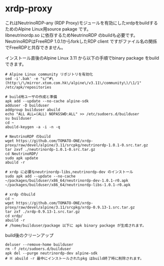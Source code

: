 # xrdp-proxy
これはNeutrinoRDP-any (RDP Proxy)モジュールを有効にしたxrdpをbuildするためのAlpine Linux用source pakage です。  
libneutrinordp.so に依存するためNeutrinoRDP のbuildも必要です。  
NeutrinoRDPはFreeRDP 1.0.1からforkしたRDP client ですがファイル名の関係でFreeRDPと共存できません。  

インストール直後のAlpine Linux 3.11 から以下の手順でbinary package をbuild できます。

```
# Alpine Linux community リポジトリを有効化
sed -i'.bak' -e "s/^#\(http:\/\/mirror.xtom.com.hk\/alpine\/v3.11\/community\)/\1/1" /etc/apk/repositories

# build用ユーザの作成と準備
apk add --update --no-cache alpine-sdk
adduser -D builduser
addgroup builduser abuild
echo "ALL ALL=(ALL) NOPASSWD:ALL" >> /etc/sudoers.d/builduser
su builduser
cd ~
abuild-keygen -a -i -n -q

# NeutrinoRDP のbuild
wget https://github.com/TOMATO-ONE/xrdp-proxy/raw/devel/alpine/3.11/srcpkg/neutrinordp-1.0.1-0.src.tar.gz
tar zxvf ./neutrinordp-1.0.1-0.src.tar.gz
cd NeutrinoRDP/
sudo apk update
abuild -r

# xrdp に必要なneutrinordp-libs,neutrinordp-dev のインストール
sudo apk add --update --no-cache ~/packages/builduser/x86_64/neutrinordp-dev-1.0.1-r0.apk ~/packages/builduser/x86_64/neutrinordp-libs-1.0.1-r0.apk

# xrdp のbuild
cd ~
wget https://github.com/TOMATO-ONE/xrdp-proxy/raw/devel/alpine/3.11/srcpkg/xrdp-0.9.13-1.src.tar.gz
tar zxf ./xrdp-0.9.13-1.src.tar.gz
cd xrdp/
abuild -r
# /home/builduser/package 以下に apk binary package が生成されます。
```
build後のクリーンアップ
```
deluser --remove-home builduser
rm -f /etc/sudoers.d/builduser
apk del --purge neutrinordp-dev alpine-sdk
# ※ abuild -r 最中にインストールされたpkg はbuild終了時に削除されます。 
```
